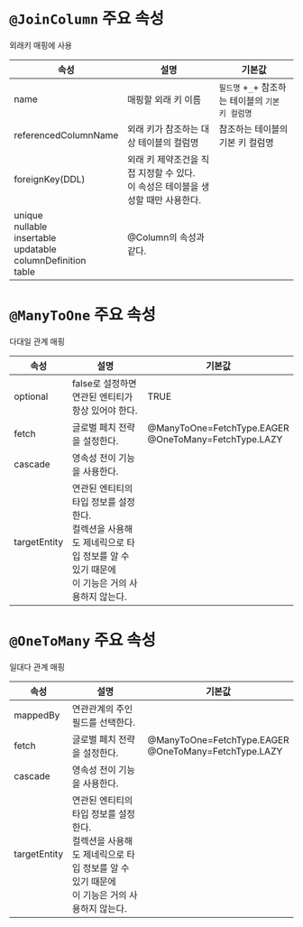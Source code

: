 # `@JoinColumn` 주요 속성

외래키 매핑에 사용

| 속성                                                         | 설명                                                         | 기본값                                            |
| ------------------------------------------------------------ | ------------------------------------------------------------ | ------------------------------------------------- |
| name                                                         | 매핑할 외래 키 이름                                          | `필드명` +`_`+ 참조하는 테이블의 `기본 키 컬럼명` |
| referencedColumnName                                         | 외래 키가 참조하는 대상 테이블의 컬럼명                      | 참조하는 테이블의 기본 키 컬럼명                  |
| foreignKey(DDL)                                              | 외래 키 제약조건을 직접 지정할 수 있다.<br />이 속성은 테이블을 생성할 때만 사용한다. |                                                   |
| unique <br />nullable <br />insertable <br />updatable <br />columnDefinition <br />table | @Column의 속성과 같다.                                       |                                                   |



# `@ManyToOne` 주요 속성

다대일 관계 매핑

| 속성         | 설명                                                         | 기본값                                                     |
| ------------ | ------------------------------------------------------------ | ---------------------------------------------------------- |
| optional     | false로 설정하면 연관된 엔티티가 항상 있어야 한다.           | TRUE                                                       |
| fetch        | 글로벌 페치 전략을 설정한다.                                 | @ManyToOne=FetchType.EAGER <br />@OneToMany=FetchType.LAZY |
| cascade      | 영속성 전이 기능을 사용한다.                                 |                                                            |
| targetEntity | 연관된 엔티티의 타입 정보를 설정한다. <br />컬렉션을 사용해도 제네릭으로 타입 정보를 알 수 있기 때문에<br/>이 기능은 거의 사용하지 않는다. |                                                            |



# `@OneToMany` 주요 속성

일대다 관계 매핑

| 속성         | 설명                                                         | 기본값                                                     |
| ------------ | ------------------------------------------------------------ | ---------------------------------------------------------- |
| mappedBy     | 연관관계의 주인 필드를 선택한다.                             |                                                            |
| fetch        | 글로벌 페치 전략을 설정한다.                                 | @ManyToOne=FetchType.EAGER <br />@OneToMany=FetchType.LAZY |
| cascade      | 영속성 전이 기능을 사용한다.                                 |                                                            |
| targetEntity | 연관된 엔티티의 타입 정보를 설정한다. <br />컬렉션을 사용해도 제네릭으로 타입 정보를 알 수 있기 때문에<br/>이 기능은 거의 사용하지 않는다. |                                                            |

